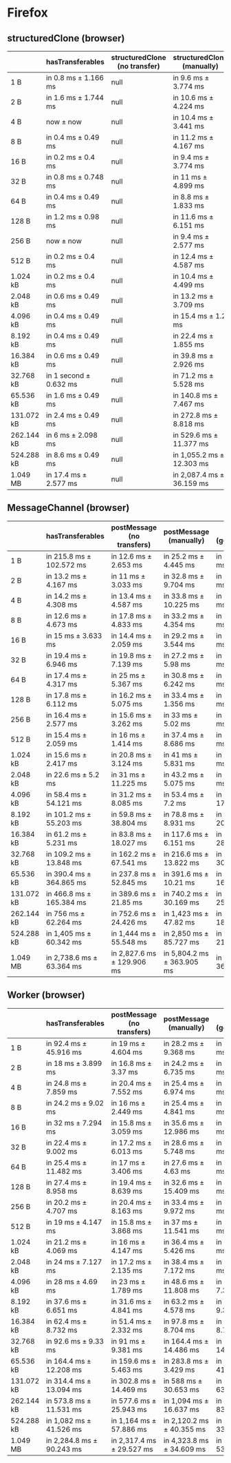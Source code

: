 # Firefox

## structuredClone (browser)

|            | hasTransferables       | structuredClone (no transfer) | structuredClone (manually) | structuredClone (getTransferable*) | structuredClone (getTransferables) |
| ---------- | ---------------------- | ----------------------------- | -------------------------- | ---------------------------------- | ---------------------------------- |
| 1 B        | in 0.8 ms ± 1.166 ms   | null                          | in 9.6 ms ± 3.774 ms       | in 9.8 ms ± 3.487 ms               | in 10.8 ms ± 3.919 ms              |
| 2 B        | in 1.6 ms ± 1.744 ms   | null                          | in 10.6 ms ± 4.224 ms      | in 11 ms ± 3.899 ms                | in 16.8 ms ± 7.521 ms              |
| 4 B        | now ± now              | null                          | in 10.4 ms ± 3.441 ms      | in 11.2 ms ± 4.214 ms              | in 11.8 ms ± 3.763 ms              |
| 8 B        | in 0.4 ms ± 0.49 ms    | null                          | in 11.2 ms ± 4.167 ms      | in 11.8 ms ± 3.544 ms              | in 14 ms ± 4.147 ms                |
| 16 B       | in 0.2 ms ± 0.4 ms     | null                          | in 9.4 ms ± 3.774 ms       | in 10 ms ± 2.898 ms                | in 10.2 ms ± 2.561 ms              |
| 32 B       | in 0.8 ms ± 0.748 ms   | null                          | in 11 ms ± 4.899 ms        | in 12.6 ms ± 4.224 ms              | in 10.4 ms ± 2.417 ms              |
| 64 B       | in 0.4 ms ± 0.49 ms    | null                          | in 8.8 ms ± 1.833 ms       | in 13.4 ms ± 5.426 ms              | in 9.8 ms ± 2.04 ms                |
| 128 B      | in 1.2 ms ± 0.98 ms    | null                          | in 11.6 ms ± 6.151 ms      | in 11.6 ms ± 1.855 ms              | in 15.6 ms ± 6.8 ms                |
| 256 B      | now ± now              | null                          | in 9.4 ms ± 2.577 ms       | in 19.6 ms ± 6.375 ms              | in 15 ms ± 3.521 ms                |
| 512 B      | in 0.2 ms ± 0.4 ms     | null                          | in 12.4 ms ± 4.587 ms      | in 21.6 ms ± 3.007 ms              | in 18.8 ms ± 3.6 ms                |
| 1.024 kB   | in 0.2 ms ± 0.4 ms     | null                          | in 10.4 ms ± 4.499 ms      | in 30.6 ms ± 4.587 ms              | in 25.2 ms ± 3.187 ms              |
| 2.048 kB   | in 0.6 ms ± 0.49 ms    | null                          | in 13.2 ms ± 3.709 ms      | in 49 ms ± 2.53 ms                 | in 39.4 ms ± 2.417 ms              |
| 4.096 kB   | in 0.4 ms ± 0.49 ms    | null                          | in 15.4 ms ± 1.2 ms        | in 85.8 ms ± 4.75 ms               | in 72.4 ms ± 7.116 ms              |
| 8.192 kB   | in 0.4 ms ± 0.49 ms    | null                          | in 22.4 ms ± 1.855 ms      | in 157.4 ms ± 8.452 ms             | in 133.6 ms ± 11.182 ms            |
| 16.384 kB  | in 0.6 ms ± 0.49 ms    | null                          | in 39.8 ms ± 2.926 ms      | in 300 ms ± 11.781 ms              | in 250.2 ms ± 8.795 ms             |
| 32.768 kB  | in 1 second ± 0.632 ms | null                          | in 71.2 ms ± 5.528 ms      | in 584 ms ± 15.659 ms              | in 509.8 ms ± 33.961 ms            |
| 65.536 kB  | in 1.6 ms ± 0.49 ms    | null                          | in 140.8 ms ± 7.467 ms     | in 1,192.4 ms ± 49.273 ms          | in 993.6 ms ± 40.332 ms            |
| 131.072 kB | in 2.4 ms ± 0.49 ms    | null                          | in 272.8 ms ± 8.818 ms     | in 2,304.8 ms ± 60.38 ms           | in 1,976.6 ms ± 63.852 ms          |
| 262.144 kB | in 6 ms ± 2.098 ms     | null                          | in 529.6 ms ± 11.377 ms    | in 4,639.8 ms ± 127.797 ms         | in 3,897 ms ± 94.659 ms            |
| 524.288 kB | in 8.6 ms ± 0.49 ms    | null                          | in 1,055.2 ms ± 12.303 ms  | in 9,278.8 ms ± 159.988 ms         | in 7,743.4 ms ± 86.197 ms          |
| 1.049 MB   | in 17.4 ms ± 2.577 ms  | null                          | in 2,087.4 ms ± 36.159 ms  | in 18,600 ms ± 368.028 ms          | in 15,501.6 ms ± 141.702 ms        |

## MessageChannel (browser)

|            | hasTransferables          | postMessage (no transfers) | postMessage (manually)     | postMessage (getTransferable*) | postMessage (getTransferables) |
| ---------- | ------------------------- | -------------------------- | -------------------------- | ------------------------------ | ------------------------------ |
| 1 B        | in 215.8 ms ± 102.572 ms  | in 12.6 ms ± 2.653 ms      | in 25.2 ms ± 4.445 ms      | in 298 ms ± 19.9 ms            | in 296.4 ms ± 15.474 ms        |
| 2 B        | in 13.2 ms ± 4.167 ms     | in 11 ms ± 3.033 ms        | in 32.8 ms ± 9.704 ms      | in 34.6 ms ± 6.651 ms          | in 35.6 ms ± 3.555 ms          |
| 4 B        | in 14.2 ms ± 4.308 ms     | in 13.4 ms ± 4.587 ms      | in 33.8 ms ± 10.225 ms     | in 32 ms ± 5.215 ms            | in 41.4 ms ± 7.446 ms          |
| 8 B        | in 12.6 ms ± 4.673 ms     | in 17.8 ms ± 4.833 ms      | in 33.2 ms ± 4.354 ms      | in 38.4 ms ± 9.851 ms          | in 36.4 ms ± 6.888 ms          |
| 16 B       | in 15 ms ± 3.633 ms       | in 14.4 ms ± 2.059 ms      | in 29.2 ms ± 3.544 ms      | in 36 ms ± 8.649 ms            | in 33.2 ms ± 4.445 ms          |
| 32 B       | in 19.4 ms ± 6.946 ms     | in 19.8 ms ± 7.139 ms      | in 27.2 ms ± 5.98 ms       | in 37.2 ms ± 5.307 ms          | in 34.2 ms ± 4.118 ms          |
| 64 B       | in 17.4 ms ± 4.317 ms     | in 25 ms ± 5.367 ms        | in 30.8 ms ± 6.242 ms      | in 40 ms ± 9.187 ms            | in 43.6 ms ± 13.544 ms         |
| 128 B      | in 17.8 ms ± 6.112 ms     | in 16.2 ms ± 5.075 ms      | in 33.4 ms ± 1.356 ms      | in 49 ms ± 21.457 ms           | in 40 ms ± 10.677 ms           |
| 256 B      | in 16.4 ms ± 2.577 ms     | in 15.6 ms ± 3.262 ms      | in 33 ms ± 5.02 ms         | in 37.8 ms ± 4.069 ms          | in 50.4 ms ± 22.606 ms         |
| 512 B      | in 15.4 ms ± 2.059 ms     | in 16 ms ± 1.414 ms        | in 37.4 ms ± 8.686 ms      | in 50.4 ms ± 8.405 ms          | in 49.2 ms ± 10.048 ms         |
| 1.024 kB   | in 15.6 ms ± 2.417 ms     | in 20.8 ms ± 3.124 ms      | in 41 ms ± 5.831 ms        | in 56.6 ms ± 9.583 ms          | in 60.2 ms ± 3.868 ms          |
| 2.048 kB   | in 22.6 ms ± 5.2 ms       | in 31 ms ± 11.225 ms       | in 43.2 ms ± 5.075 ms      | in 80.6 ms ± 8.015 ms          | in 79.2 ms ± 5.154 ms          |
| 4.096 kB   | in 58.4 ms ± 54.121 ms    | in 31.2 ms ± 8.085 ms      | in 53.4 ms ± 7.2 ms        | in 129.2 ms ± 17.325 ms        | in 117.6 ms ± 8.261 ms         |
| 8.192 kB   | in 101.2 ms ± 55.203 ms   | in 59.8 ms ± 38.804 ms     | in 78.8 ms ± 8.931 ms      | in 215.6 ms ± 20.373 ms        | in 185.8 ms ± 6.242 ms         |
| 16.384 kB  | in 61.2 ms ± 5.231 ms     | in 83.8 ms ± 18.027 ms     | in 117.6 ms ± 6.151 ms     | in 395.8 ms ± 28.812 ms        | in 344.4 ms ± 17.107 ms        |
| 32.768 kB  | in 109.2 ms ± 13.848 ms   | in 162.2 ms ± 67.541 ms    | in 216.6 ms ± 13.822 ms    | in 740.6 ms ± 30.051 ms        | in 669.8 ms ± 43.255 ms        |
| 65.536 kB  | in 390.4 ms ± 364.865 ms  | in 237.8 ms ± 52.845 ms    | in 391.6 ms ± 10.21 ms     | in 1,553 ms ± 163.003 ms       | in 1,455.4 ms ± 24.072 ms      |
| 131.072 kB | in 466.8 ms ± 165.384 ms  | in 389.6 ms ± 21.85 ms     | in 740.2 ms ± 30.169 ms    | in 2,912.8 ms ± 257.483 ms     | in 2,582.4 ms ± 46.539 ms      |
| 262.144 kB | in 756 ms ± 62.264 ms     | in 752.6 ms ± 24.426 ms    | in 1,423 ms ± 47.82 ms     | in 5,459.6 ms ± 184.296 ms     | in 5,029.2 ms ± 119.473 ms     |
| 524.288 kB | in 1,405 ms ± 60.342 ms   | in 1,444 ms ± 55.548 ms    | in 2,850 ms ± 85.727 ms    | in 10,718.6 ms ± 219.347 ms    | in 10,010.2 ms ± 140.188 ms    |
| 1.049 MB   | in 2,738.6 ms ± 63.364 ms | in 2,827.6 ms ± 129.906 ms | in 5,804.2 ms ± 363.905 ms | in 21,505 ms ± 368.513 ms      | in 19,671 ms ± 486.187 ms      |

## Worker (browser)

|            | hasTransferables          | postMessage (no transfers) | postMessage (manually)    | postMessage (getTransferable*) | postMessage (getTransferables) |
| ---------- | ------------------------- | -------------------------- | ------------------------- | ------------------------------ | ------------------------------ |
| 1 B        | in 92.4 ms ± 45.916 ms    | in 19 ms ± 4.604 ms        | in 28.2 ms ± 9.368 ms     | in 30.8 ms ± 6.242 ms          | in 29.8 ms ± 3.655 ms          |
| 2 B        | in 18 ms ± 3.899 ms       | in 16.8 ms ± 3.37 ms       | in 24.2 ms ± 6.735 ms     | in 31.4 ms ± 9.002 ms          | in 31.6 ms ± 5.748 ms          |
| 4 B        | in 24.8 ms ± 7.859 ms     | in 20.4 ms ± 7.552 ms      | in 25.4 ms ± 6.974 ms     | in 31.8 ms ± 2.926 ms          | in 30.2 ms ± 6.969 ms          |
| 8 B        | in 24.2 ms ± 9.02 ms      | in 16 ms ± 2.449 ms        | in 25.4 ms ± 4.841 ms     | in 32.2 ms ± 5.344 ms          | in 30.2 ms ± 8.304 ms          |
| 16 B       | in 32 ms ± 7.294 ms       | in 15.8 ms ± 3.059 ms      | in 35.6 ms ± 12.986 ms    | in 31.8 ms ± 8.328 ms          | in 36.2 ms ± 14.006 ms         |
| 32 B       | in 22.4 ms ± 9.002 ms     | in 17.2 ms ± 6.013 ms      | in 28.6 ms ± 5.748 ms     | in 31.8 ms ± 4.792 ms          | in 30.4 ms ± 4.03 ms           |
| 64 B       | in 25.4 ms ± 11.482 ms    | in 17 ms ± 3.406 ms        | in 27.6 ms ± 4.63 ms      | in 31.4 ms ± 6.621 ms          | in 32.4 ms ± 5.987 ms          |
| 128 B      | in 27.4 ms ± 8.958 ms     | in 19.4 ms ± 8.639 ms      | in 32.6 ms ± 15.409 ms    | in 32.4 ms ± 6.151 ms          | in 38.8 ms ± 6.145 ms          |
| 256 B      | in 20.2 ms ± 4.707 ms     | in 20.4 ms ± 8.163 ms      | in 33.4 ms ± 9.972 ms     | in 38.4 ms ± 4.363 ms          | in 42.6 ms ± 4.964 ms          |
| 512 B      | in 19 ms ± 4.147 ms       | in 15.8 ms ± 3.868 ms      | in 37 ms ± 11.541 ms      | in 40.6 ms ± 3.441 ms          | in 41.4 ms ± 4.363 ms          |
| 1.024 kB   | in 21.2 ms ± 4.069 ms     | in 16 ms ± 4.147 ms        | in 36.4 ms ± 5.426 ms     | in 49.4 ms ± 5.748 ms          | in 49.2 ms ± 10.107 ms         |
| 2.048 kB   | in 24 ms ± 7.127 ms       | in 17.2 ms ± 2.135 ms      | in 38.4 ms ± 7.172 ms     | in 74.8 ms ± 5.269 ms          | in 78.2 ms ± 15.039 ms         |
| 4.096 kB   | in 28 ms ± 4.69 ms        | in 23 ms ± 1.789 ms        | in 48.6 ms ± 11.808 ms    | in 104.2 ms ± 7.305 ms         | in 104.4 ms ± 7.088 ms         |
| 8.192 kB   | in 37.6 ms ± 6.651 ms     | in 31.6 ms ± 4.841 ms      | in 63.2 ms ± 4.578 ms     | in 179.8 ms ± 9.368 ms         | in 170 ms ± 10.954 ms          |
| 16.384 kB  | in 62.4 ms ± 8.732 ms     | in 51.4 ms ± 2.332 ms      | in 97.8 ms ± 8.704 ms     | in 339.4 ms ± 8.732 ms         | in 309.2 ms ± 18.627 ms        |
| 32.768 kB  | in 92.6 ms ± 9.33 ms      | in 91 ms ± 9.381 ms        | in 164.4 ms ± 14.486 ms   | in 648.4 ms ± 14.291 ms        | in 587.4 ms ± 21.777 ms        |
| 65.536 kB  | in 164.4 ms ± 12.208 ms   | in 159.6 ms ± 5.463 ms     | in 283.8 ms ± 3.429 ms    | in 1,268.2 ms ± 41.658 ms      | in 1,107.6 ms ± 43.228 ms      |
| 131.072 kB | in 314.4 ms ± 13.094 ms   | in 302.8 ms ± 14.469 ms    | in 588 ms ± 30.653 ms     | in 2,497.8 ms ± 63.006 ms      | in 2,159.8 ms ± 69.049 ms      |
| 262.144 kB | in 573.8 ms ± 11.531 ms   | in 577.6 ms ± 25.943 ms    | in 1,094 ms ± 16.637 ms   | in 5,044 ms ± 83.575 ms        | in 4,346 ms ± 119.258 ms       |
| 524.288 kB | in 1,082 ms ± 41.526 ms   | in 1,164 ms ± 57.886 ms    | in 2,120.2 ms ± 40.355 ms | in 9,970.6 ms ± 332.525 ms     | in 8,580.6 ms ± 277.709 ms     |
| 1.049 MB   | in 2,284.8 ms ± 90.243 ms | in 2,317.4 ms ± 29.527 ms  | in 4,323.8 ms ± 34.609 ms | in 19,960.6 ms ± 533.576 ms    | in 16,952.6 ms ± 331.899 ms    |